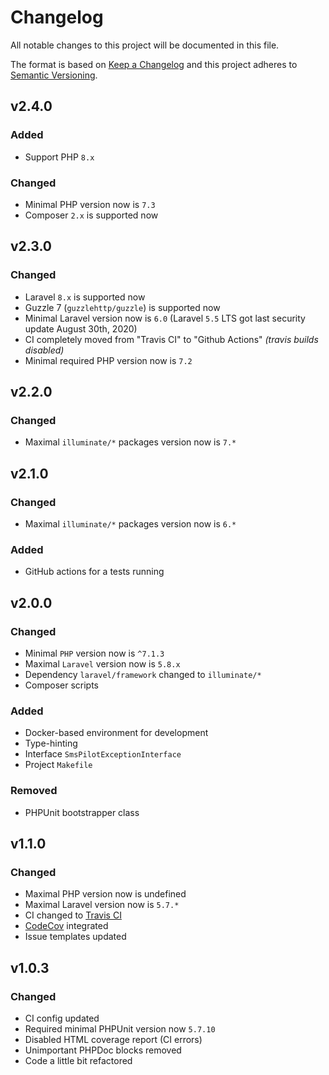 # Changelog

All notable changes to this project will be documented in this file.

The format is based on [Keep a Changelog][keepachangelog] and this project adheres to [Semantic Versioning][semver].

## v2.4.0

### Added

- Support PHP `8.x`

### Changed

- Minimal PHP version now is `7.3`
- Composer `2.x` is supported now

## v2.3.0

### Changed

- Laravel `8.x` is supported now
- Guzzle 7 (`guzzlehttp/guzzle`) is supported now
- Minimal Laravel version now is `6.0` (Laravel `5.5` LTS got last security update August 30th, 2020)
- CI completely moved from "Travis CI" to "Github Actions" _(travis builds disabled)_
- Minimal required PHP version now is `7.2`

## v2.2.0

### Changed

- Maximal `illuminate/*` packages version now is `7.*`

## v2.1.0

### Changed

- Maximal `illuminate/*` packages version now is `6.*`

### Added

- GitHub actions for a tests running

## v2.0.0

### Changed

- Minimal `PHP` version now is `^7.1.3`
- Maximal `Laravel` version now is `5.8.x`
- Dependency `laravel/framework` changed to `illuminate/*`
- Composer scripts

### Added

- Docker-based environment for development
- Type-hinting
- Interface `SmsPilotExceptionInterface`
- Project `Makefile`

### Removed

- PHPUnit bootstrapper class

## v1.1.0

### Changed

- Maximal PHP version now is undefined
- Maximal Laravel version now is `5.7.*`
- CI changed to [Travis CI][travis]
- [CodeCov][codecov] integrated
- Issue templates updated

[travis]:https://travis-ci.org/
[codecov]:https://codecov.io/

## v1.0.3

### Changed

- CI config updated
- Required minimal PHPUnit version now `5.7.10`
- Disabled HTML coverage report (CI errors)
- Unimportant PHPDoc blocks removed
- Code a little bit refactored

[keepachangelog]:https://keepachangelog.com/en/1.0.0/
[semver]:https://semver.org/spec/v2.0.0.html
